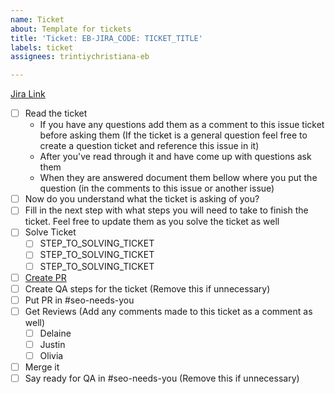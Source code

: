 ```yaml
---
name: Ticket
about: Template for tickets
title: 'Ticket: EB-JIRA_CODE: TICKET_TITLE'
labels: ticket
assignees: trintiychristiana-eb

---
```


[Jira Link](https://jira.evbhome.com/browse/EB-JIRA_ID)
- [ ] Read the ticket
   - If you have any questions add them as a comment to this issue ticket before asking them (If the ticket is a general question feel free to create a question ticket and reference this issue in it)
   - After you've read through it and have come up with questions ask them
   - When they are answered document them bellow where you put the question (in the comments to this issue or another issue)
- [ ] Now do you understand what the ticket is asking of you?
- [ ] Fill in the next step with what steps you will need to take to finish the ticket. Feel free to update them as you solve the ticket as well
- [ ] Solve Ticket
   - [ ] STEP_TO_SOLVING_TICKET
   - [ ] STEP_TO_SOLVING_TICKET
   - [ ] STEP_TO_SOLVING_TICKET
- [ ] [Create PR]()
- [ ] Create QA steps for the ticket (Remove this if unnecessary)
- [ ] Put PR in #seo-needs-you
- [ ] Get Reviews (Add any comments made to this ticket as a comment as well)
   - [ ] Delaine
   - [ ] Justin
   - [ ] Olivia
- [ ] Merge it
- [ ] Say ready for QA in #seo-needs-you (Remove this if unnecessary)
